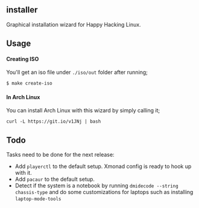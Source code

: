 ## installer

Graphical installation wizard for Happy Hacking Linux.

## Usage

#### Creating ISO

You'll get an iso file under `./iso/out` folder after running;

```bash
$ make create-iso
```

#### In Arch Linux

You can install Arch Linux with this wizard by simply calling it;

```
curl -L https://git.io/v1JNj | bash
```

## Todo

Tasks need to be done for the next release:

* Add `playerctl` to the default setup. Xmonad config is ready to hook up with it.
* Add `pacaur` to the default setup.
* Detect if the system is a notebook by running `dmidecode --string chassis-type` and do some customizations for laptops such as installing `laptop-mode-tools`
